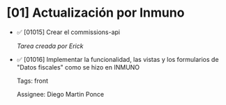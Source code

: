 # [01] Actualización por Inmuno

- ✅ [01015] Crear el commissions-api

  _Tarea creada por Erick_

- ✅ [01016] Implementar la funcionalidad, las vistas y los formularios de "Datos fiscales" como se hizo en INMUNO

  Tags: front

  Assignee: Diego Martin Ponce
